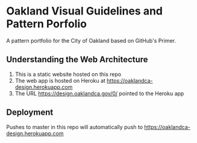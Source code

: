 # Oakland Visual Guidelines and Pattern Porfolio

A pattern portfolio for the City of Oakland based on GitHub's Primer.

## Understanding the Web Architecture

1. This is a static website hosted on this repo
2. The web app is hosted on Heroku at https://oaklandca-design.herokuapp.com
3. The URL https://design.oaklandca.gov/0/ pointed to the Heroku app

## Deployment

Pushes to master in this repo will automatically push to https://oaklandca-design.herokuapp.com
